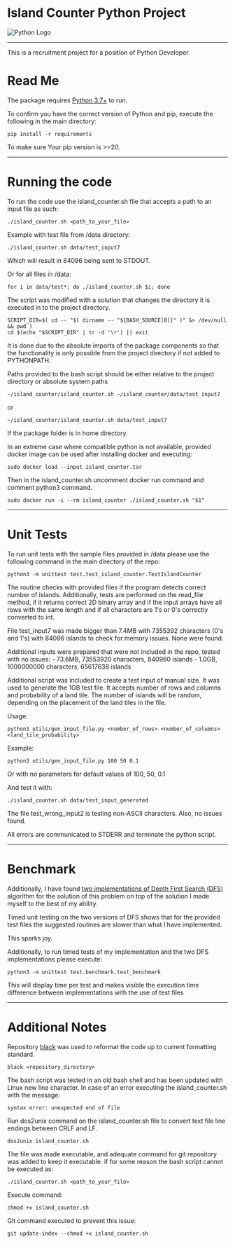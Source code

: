 # Island Counter Python Project

![Python Logo](https://www.python.org/static/community_logos/python-logo.png "Sample inline image")

----

This is a recruitment project for a position of Python Developer.

# Read Me

The package requires [Python 3.7+](https://www.python.org/downloads/release/python-3108/) to run.

To confirm you have the correct version of Python and pip, execute the following in the main directory:

    pip install -r requirements

To make sure Your pip version is >=20.

----

# Running the code

To run the code use the island_counter.sh file that accepts a path to an input file as such:

    ./island_counter.sh <path_to_your_file>

Example with test file from /data directory:
    
    ./island_counter.sh data/test_input7

Which will result in 84096 being sent to STDOUT.

Or for all files in /data:

    for i in data/test*; do ./island_counter.sh $i; done


The script was modified with a solution that changes the directory it is executed in to the project directory.

    SCRIPT_DIR=$( cd -- "$( dirname -- "${BASH_SOURCE[0]}" )" &> /dev/null && pwd )
    cd $(echo "$SCRIPT_DIR" | tr -d '\r') || exit

It is done due to the absolute imports of the package components 
so that the functionality is only possible from the project directory if not added to PYTHONPATH.

Paths provided to the bash script should be either relative to the project directory
or absolute system paths

    ~/island_counter/island_counter.sh ~/island_counter/data/test_input7

or
    
    ~/island_counter/island_counter.sh data/test_input7

If the package folder is in home directory.



In an extreme case where compatible python is not available, provided docker image can be used after installing docker
and executing:

    sudo docker load --input island_counter.tar

Then in the island_counter.sh uncomment docker run command and comment python3 command.

    sudo docker run -i --rm island_counter ./island_counter.sh "$1"

----

# Unit Tests

To run unit tests with the sample files provided in /data please use the following command 
in the main directory of the repo:

    python3 -m unittest test.test_island_counter.TestIslandCounter

The routine checks with provided files if the program detects correct number of islands.
Additionally, tests are performed on the read_file method, if it returns correct 2D binary array and
if the input arrays have all rows with the same length and if all characters are 1's or 0's correctly converted to int.


File test_input7 was made bigger than 7.4MB with 7355392 characters (0's and 1's) with 84096 islands to check for memory issues. 
None were found.

Additional inputs were prepared that were not included in the repo, tested with no issues:
    - 73.6MB, 73553920 characters, 840960 islands
    - 1.0GB, 1000000000 characters, 65617638 islands

Additional script was included to create a test input of manual size. It was used to generate the 1GB test file.
It accepts number of rows and columns and probability of a land tile. The number of islands will be random,
depending on the placement of the land tiles in the file.

Usage:

    python3 utils/gen_input_file.py <number_of_rows> <number_of_columns> <land_tile_probability>

Example:

    python3 utils/gen_input_file.py 100 50 0.1

Or with no parameters for default values of 100, 50, 0.1

And test it with:

    ./island_counter.sh data/test_input_generated


The file test_wrong_input2 is testing non-ASCII characters. Also, no issues found.

All errors are communicated to STDERR and terminate the python script.

----

# Benchmark

Additionally, I have found [two implementations of Depth First Search (DFS)](https://www.geeksforgeeks.org/find-number-of-islands/) algorithm for the solution of this problem on top
of the solution I made myself to the best of my ability.

Timed unit testing on the two versions of DFS shows that for the provided test files the suggested routines are slower
than what I have implemented.

This sparks joy.

Additionally, to run timed tests of my implementation and the two DFS implementations please execute:

    python3 -m unittest test.benchmark.test_benchmark

This will display time per test and makes visible the execution time difference between implementations 
with the use of test files

----

# Additional Notes

Repository [black](https://pypi.org/project/black/) was used to reformat the code up to current formatting standard.

    black <repository_directory>


The bash script was tested in an old bash shell and has been updated with Linux new line character.
In case of an error executing the island_counter.sh with the message:

    syntax error: unexpected end of file

Run dos2unix command on the island_counter.sh file to convert text file line endings between CRLF and LF.

    dos2unix island_counter.sh


The file was made executable, and adequate command for git repository was added to keep it executable.
if for some reason the bash script cannot be executed as:

    ./island_counter.sh <path_to_your_file>

Execute command:

    chmod +x island_counter.sh

Git command executed to prevent this issue:

    git update-index --chmod +x island_counter.sh
